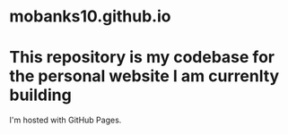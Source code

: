 # mobanks10.github.io
<!DOCTYPE html> <html> <body> <h1>This repository is my codebase for the personal website I am currenlty building</h1> <p>I'm hosted with GitHub Pages.</p> </body> </html>
